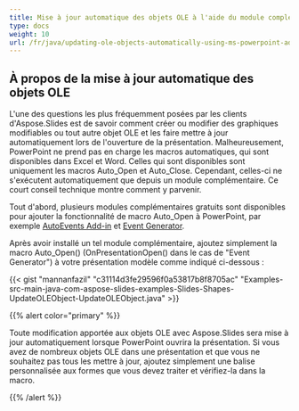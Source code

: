 ```yaml
---
title: Mise à jour automatique des objets OLE à l'aide du module complémentaire MS PowerPoint
type: docs
weight: 10
url: /fr/java/updating-ole-objects-automatically-using-ms-powerpoint-add-in/
---
```


## **À propos de la mise à jour automatique des objets OLE**
L'une des questions les plus fréquemment posées par les clients d'Aspose.Slides est de savoir comment créer ou modifier des graphiques modifiables ou tout autre objet OLE et les faire mettre à jour automatiquement lors de l'ouverture de la présentation. Malheureusement, PowerPoint ne prend pas en charge les macros automatiques, qui sont disponibles dans Excel et Word. Celles qui sont disponibles sont uniquement les macros Auto_Open et Auto_Close. Cependant, celles-ci ne s'exécutent automatiquement que depuis un module complémentaire. Ce court conseil technique montre comment y parvenir.

Tout d'abord, plusieurs modules complémentaires gratuits sont disponibles pour ajouter la fonctionnalité de macro Auto_Open à PowerPoint, par exemple [AutoEvents Add-in](http://skp.mvps.org/autoevents.htm) et [Event Generator](https://www.officeoneonline.com/eventgen/eventgen.html).

Après avoir installé un tel module complémentaire, ajoutez simplement la macro Auto_Open() (OnPresentationOpen() dans le cas de "Event Generator") à votre présentation modèle comme indiqué ci-dessous :

{{< gist "mannanfazil" "c31114d3fe29596f0a53817b8f8705ac" "Examples-src-main-java-com-aspose-slides-examples-Slides-Shapes-UpdateOLEObject-UpdateOLEObject.java" >}}



{{% alert color="primary" %}} 

Toute modification apportée aux objets OLE avec Aspose.Slides sera mise à jour automatiquement lorsque PowerPoint ouvrira la présentation. Si vous avez de nombreux objets OLE dans une présentation et que vous ne souhaitez pas tous les mettre à jour, ajoutez simplement une balise personnalisée aux formes que vous devez traiter et vérifiez-la dans la macro.

{{% /alert %}}